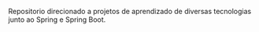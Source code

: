 Repositorio direcionado a projetos de aprendizado de diversas tecnologias junto ao Spring e Spring Boot.
